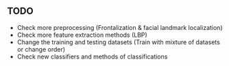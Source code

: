 ## TODO
- Check more preprocessing (Frontalization & facial landmark localization)
- Check more feature extraction methods (LBP)
- Change the training and testing datasets (Train with mixture of datasets or change order)
- Check new classifiers and methods of classifications